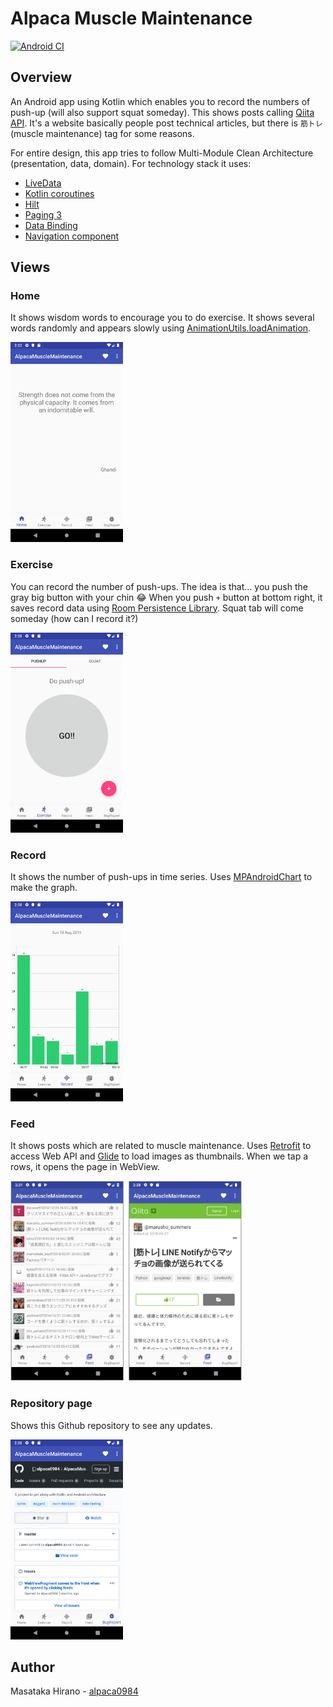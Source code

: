 # Alpaca Muscle Maintenance

[![Android CI](https://github.com/alpaca0984/AlpacaMuscleMaintenance/workflows/Android%20CI/badge.svg)](https://github.com/alpaca0984/AlpacaMuscleMaintenance/actions?query=workflow%3A%22Android+CI%22)

## Overview

An Android app using Kotlin which enables you to record the numbers of push-up (will also support squat someday).
This shows posts calling [Qiita API](https://qiita.com/api/v2/docs). It's a website basically people post technical articles, but there is `筋トレ` (muscle maintenance) tag for some reasons.

For entire design, this app tries to follow Multi-Module Clean Architecture (presentation, data, domain). For technology stack it uses:
- [LiveData](https://developer.android.com/topic/libraries/architecture/livedata)
- [Kotlin coroutines](https://developer.android.com/kotlin/coroutines)
- [Hilt](https://developer.android.com/training/dependency-injection/hilt-android)
- [Paging 3](https://developer.android.com/topic/libraries/architecture/paging/v3-overview)
- [Data Binding](https://developer.android.com/topic/libraries/data-binding)
- [Navigation component](https://developer.android.com/guide/navigation)

## Views

### Home

It shows wisdom words to encourage you to do exercise. It shows several words randomly and appears slowly using [AnimationUtils.loadAnimation](https://developer.android.com/reference/android/view/animation/AnimationUtils.html#loadAnimation(android.content.Context,%20int)).

<img height="320px" src="./images/home.png" />

### Exercise

You can record the number of push-ups. The idea is that... you push the gray big button with your chin 😂 When you push `+` button at bottom right, it saves record data using [Room Persistence Library](https://developer.android.com/topic/libraries/architecture/room). Squat tab will come someday (how can I record it?)

<img height="320px" src="./images/exercise.png" />

### Record

It shows the number of push-ups in time series. Uses [MPAndroidChart](https://github.com/PhilJay/MPAndroidChart) to make the graph.

<img height="320px" src="./images/records.png" />

### Feed

It shows posts which are related to muscle maintenance. Uses [Retrofit](https://github.com/square/retrofit) to access Web API and [Glide](https://github.com/bumptech/glide) to load images as thumbnails.
When we tap a rows, it opens the page in WebView.

<img height="320px" src="./images/feed_with_detail.png" />

### Repository page

Shows this Github repository to see any updates.

<img height="320px" src="./images/bug_report.png" />

## Author

Masataka Hirano - [alpaca0984](https://github.com/alpaca0984)
